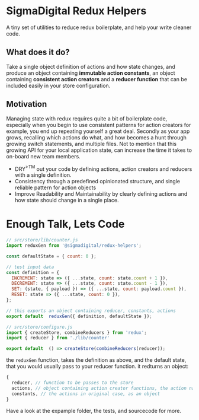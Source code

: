 # SigmaDigital Redux Helpers
A tiny set of utilities to reduce redux boilerplate, and help your write cleaner code.

## What does it do?
Take a single object definition of actions and how state changes, and produce an object containing  **immutable action constants**, an object containing **consistent action creators** and a **reducer function** that can be included easily in your store configuration.

## Motivation
Managing state with redux requires quite a bit of boilerplate code, especially when you begin to use consistent patterns for action creators for example, you end up repeating yourself a great deal. Secondly as your app grows, recalling which actions do what, and how becomes a hunt through growing switch statements, and  multiple files. Not to mention that this growing API for your local application state, can increase the time it takes to on-board new team members.

* DRY<span><sup>>TM</sup></span> out your code by defining actions, action creators and reducers with a single definition.
* Consistency through a predefined opinionated structure, and single reliable pattern for action objects
* Improve Readability and Maintainability by clearly defining actions and how state should change in a single place.


# Enough Talk, Lets Code 

```js
// src/store/lib/counter.js
import reduxGen from '@sigmadigital/redux-helpers';

const defaultState = { count: 0 };

// test input data
const definition = {
  INCREMENT: state => ({ ...state, count: state.count + 1 }),
  DECREMENT: state => ({ ...state, count: state.count - 1 }),
  SET: (state, { payload }) => ({ ...state, count: payload.count }),
  RESET: state => ({ ...state, count: 0 }),
};

// this exports an object containing reducer, constants, actions
export default  reduxGen({ definition, defaultState });

// src/store/configure.js
import { createStore, combineReducers } from 'redux';
import { reducer } from './lib/counter'

export default  () => createStore(combineReducers(reducer));
```
the `reduxGen` function, takes the definition as above, and the default state, that you would usually pass to your reducer function. it redturns an object:

```js
{
  reducer, // function to be passes to the store
  actions, // object containing action creator functions, the action names have been transformed to camelCase
  constants, // the actions in original case, as an object 
}
```

Have a look at the expample folder, the tests, and sourcecode for more.
